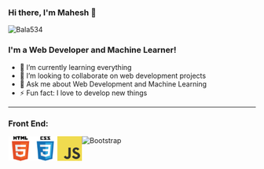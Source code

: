 ### Hi there, I'm Mahesh 👋
<p align="left"> 
  <img src="https://komarev.com/ghpvc/?username=Bala534" alt="Bala534" /> 
</p>

### I'm a Web Developer and Machine Learner!

- 🌱 I’m currently learning everything
- 👯 I’m looking to collaborate on web development projects
- 💬 Ask me about Web Development and Machine Learning
- ⚡ Fun fact: I love to develop new things

---

### Front End:

<img align="left" alt="HTML5" width="50px" src="https://raw.githubusercontent.com/github/explore/80688e429a7d4ef2fca1e82350fe8e3517d3494d/topics/html/html.png" />
<img align="left" alt="CSS3" width="50px" src="https://raw.githubusercontent.com/github/explore/80688e429a7d4ef2fca1e82350fe8e3517d3494d/topics/css/css.png" />
<img align="left" alt="JavaScript" width="50px" src="https://raw.githubusercontent.com/github/explore/80688e429a7d4ef2fca1e82350fe8e3517d3494d/topics/javascript/javascript.png" />
<img align="left" alt="Bootstrap" src="https://img.icons8.com/color/50/000000/bootstrap.png"/>
<br />
<br />
